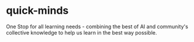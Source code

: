 # quick-minds
One Stop for all learning needs - combining the best of AI and community's collective knowledge to help us learn in the best way possible.
